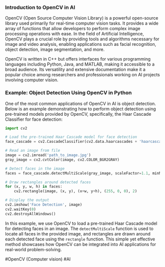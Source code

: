 ### Introduction to OpenCV in AI

OpenCV (Open Source Computer Vision Library) is a powerful open-source library used primarily for real-time computer vision tasks. It provides a wide array of functions that allow developers to perform complex image processing operations with ease. In the field of Artificial Intelligence, OpenCV plays a crucial role by providing tools and algorithms necessary for image and video analysis, enabling applications such as facial recognition, object detection, image segmentation, and more.

OpenCV is written in C++ but offers interfaces for various programming languages including Python, Java, and MATLAB, making it accessible to a broad audience. Its versatility and extensive documentation make it a popular choice among researchers and professionals working on AI projects involving computer vision.

### Example: Object Detection Using OpenCV in Python

One of the most common applications of OpenCV in AI is object detection. Below is an example demonstrating how to perform object detection using pre-trained models provided by OpenCV, specifically, the Haar Cascade Classifier for face detection:

```python
import cv2

# Load the pre-trained Haar Cascade model for face detection
face_cascade = cv2.CascadeClassifier(cv2.data.haarcascades + 'haarcascade_frontalface_default.xml')

# Read an image from file
image = cv2.imread('path_to_image.jpg')
gray_image = cv2.cvtColor(image, cv2.COLOR_BGR2GRAY)

# Detect faces in the image
faces = face_cascade.detectMultiScale(gray_image, scaleFactor=1.1, minNeighbors=5, minSize=(30, 30))

# Draw rectangles around detected faces
for (x, y, w, h) in faces:
    cv2.rectangle(image, (x, y), (x+w, y+h), (255, 0, 0), 2)

# Display the output
cv2.imshow('Face Detection', image)
cv2.waitKey(0)
cv2.destroyAllWindows()
```

In this example, we use OpenCV to load a pre-trained Haar Cascade model for detecting faces in an image. The `detectMultiScale` function is used to locate all faces in the provided image, and rectangles are drawn around each detected face using the `rectangle` function. This simple yet effective method showcases how OpenCV can be integrated into AI applications for real-world problem-solving.

#OpenCV (Computer vision) #AI
